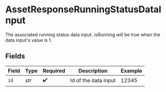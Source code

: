 # AssetResponseRunningStatusDataInput

The associated running status data input. isRunning will be true when the data input's value is 1.


## Fields

| Field                | Type                 | Required             | Description          | Example              |
| -------------------- | -------------------- | -------------------- | -------------------- | -------------------- |
| `id`                 | *str*                | :heavy_check_mark:   | Id of the data input | 12345                |